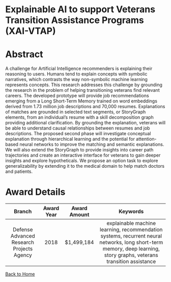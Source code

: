 
Explainable AI to support Veterans Transition Assistance Programs (XAI-VTAP)
============================================================================

# Abstract


A challenge for Artificial Intelligence recommenders is explaining their reasoning to users. Humans tend to explain concepts with symbolic narratives, which contrasts the way non-symbolic machine learning represents concepts. This research addresses this challenge by grounding the research in the problem of helping transitioning veterans find relevant careers. The developed prototype will provide job recommendations emerging from a Long Short-Term Memory trained on word embeddings derived from 1.73 million job descriptions and 70,000 resumes. Explanations of matches are grounded in selected text segments, or StoryGraph elements, from an individual’s resume with a skill decomposition graph providing additional clarification. By grounding the explanation, veterans will be able to understand causal relationships between resumes and job descriptions. The proposed second phase will investigate conceptual explanation through hierarchical learning and the potential for attention-based neural networks to improve the matching and semantic explanations. We will also extend the StoryGraph to provide insights into career path trajectories and create an interactive interface for veterans to gain deeper insights and explore hypotheticals. We propose an option task to explore generalizability by extending it to the medical domain to help match doctors and patients.  

# Award Details

|Branch|Award Year|Award Amount|Keywords|
| :---: | :---: | :---: | :---: |
|Defense Advanced Research Projects Agency|2018|$1,499,184|explainable machine learning, recommendation systems, recurrent neural networks, long short-term memory, deep learning, story graphs, veterans transition assistance|
  
  


[Back to Home](https://github.com/chrischow/dod_sbir_awards/Reports/CC/#1217)